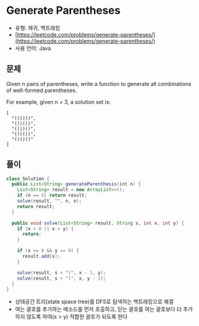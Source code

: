 Generate Parentheses
========

- 유형: 재귀, 백트래킹
- [https://leetcode.com/problems/generate-parentheses/](https://leetcode.com/problems/generate-parentheses/)
- 사용 언어: Java


## 문제

Given n pairs of parentheses, write a function to generate all combinations of well-formed parentheses.

For example, given n = 3, a solution set is:

```
[
  "((()))",
  "(()())",
  "(())()",
  "()(())",
  "()()()"
]
```


## 풀이

```java
class Solution {
  public List<String> generateParenthesis(int n) {
    List<String> result = new ArrayList<>();
    if (n == 0) return result;
    solve(result, "", n, n);
    return result;
  }

  public void solve(List<String> result, String s, int x, int y) {
    if (x < 0 || x > y) {
      return;
    }

    if (x == 0 && y == 0) {
      result.add(s);
    }

    solve(result, s + "(", x - 1, y);
    solve(result, s + ")", x, y - 1);
  }
}
```
- 상태공간 트리(state space tree)를 DFS로 탐색하는 백트래킹으로 해결
- 여는 괄호를 추가하는 메소드를 먼저 호출하고, 닫는 괄호를 여는 괄호보다 더 추가하지 않도록 하여(x > y) 적합한 괄호가 되도록 한다
